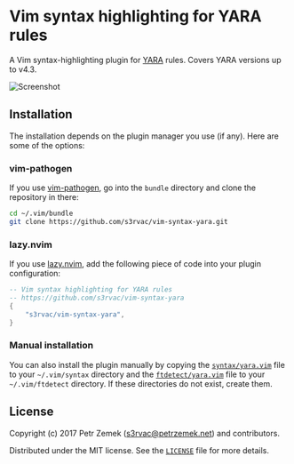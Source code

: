 # Vim syntax highlighting for YARA rules

A Vim syntax-highlighting plugin for [YARA](https://virustotal.github.io/yara/)
rules. Covers YARA versions up to v4.3.

![Screenshot](screenshot.png "Syntax highlighting in action.")

## Installation

The installation depends on the plugin manager you use (if any). Here are some of the options:

### vim-pathogen

If you use [vim-pathogen](https://github.com/tpope/vim-pathogen), go into the
`bundle` directory and clone the repository in there:
```bash
cd ~/.vim/bundle
git clone https://github.com/s3rvac/vim-syntax-yara.git
```

### lazy.nvim

If you use [lazy.nvim](https://github.com/folke/lazy.nvim), add the following
piece of code into your plugin configuration:
```lua
-- Vim syntax highlighting for YARA rules
-- https://github.com/s3rvac/vim-syntax-yara
{
    "s3rvac/vim-syntax-yara",
}
```

### Manual installation

You can also install the plugin manually by copying the
[`syntax/yara.vim`](https://raw.githubusercontent.com/s3rvac/vim-syntax-yara/master/syntax/yara.vim)
file to your `~/.vim/syntax` directory and the
[`ftdetect/yara.vim`](https://raw.githubusercontent.com/s3rvac/vim-syntax-yara/master/ftdetect/yara.vim)
file to your `~/.vim/ftdetect` directory. If these directories do not exist,
create them.

## License

Copyright (c) 2017 Petr Zemek (s3rvac@petrzemek.net) and contributors.

Distributed under the MIT license. See the
[`LICENSE`](https://github.com/s3rvac/vim-syntax-yara/blob/master/LICENSE)
file for more details.
